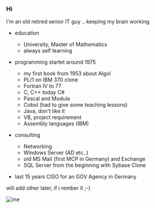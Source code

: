 ### Hi 

I'm an old retired senior IT guy .. keeping my brain working

- education
  - University, Master of Mathematics
  - always self learning
  
- programming startet around 1975
  - my first book from 1953 about Algol 
  - PL/1 on IBM 370 clone 
  - Fortran IV to 77
  - C, C++ today C#
  - Pascal and Modula
  - Cobol (had to give some teaching lessons)
  - Java, don't like it
  - VB, project requirement
  - Assembly languages (IBM)
  
- consulting
  - Networking
  - Windows Server (AD etc..)
  - old MS Mail (first MCP in Germany) and Exchange
  - SQL Server from the beginning with Sybase Clone
  
- last 15 years
  CISO for an GOV Agency in Germany
  
will add other later, if i rember it ;-)

![me](https://github.com/gj52/cap.jpg "cheers")

<!--
**gj52/gj52** is a ✨ _special_ ✨ repository because its `README.md` (this file) appears on your GitHub profile.

Here are some ideas to get you started:

- 🔭 I’m currently working on ...
- 🌱 I’m currently learning ...
- 👯 I’m looking to collaborate on ...
- 🤔 I’m looking for help with ...
- 💬 Ask me about ...
- 📫 How to reach me: ...
- 😄 Pronouns: ...
- ⚡ Fun fact: ...
-->
